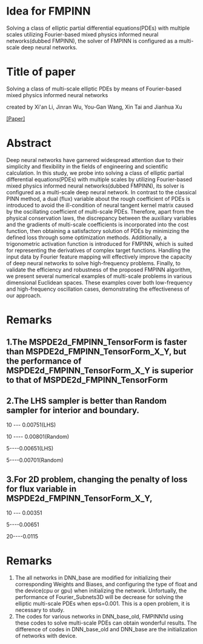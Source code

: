 # Idea for FMPINN
Solving a class of elliptic partial differential equations(PDEs) with multiple scales utilizing Fourier-based mixed physics informed neural networks(dubbed FMPINN), the solver of FMPINN is configured as a multi-scale deep neural networks.

# Title of paper
Solving a class of multi-scale elliptic PDEs by means of Fourier-based mixed physics informed neural networks

created by Xi'an Li, Jinran Wu, You-Gan Wang, Xin Tai and Jianhua Xu

[[Paper]](https://pdf.sciencedirectassets.com/271503/1-s2.0-S0898122124X00048/1-s2.0-S0898122124000348/main.pdf)

# Abstract

Deep neural networks have garnered widespread attention due to their simplicity and flexibility in the fields of engineering and scientific calculation. In this study, we probe into solving a class of elliptic partial differential equations(PDEs) with multiple scales by utilizing Fourier-based mixed physics informed neural networks(dubbed FMPINN), its solver is configured as a multi-scale deep neural network. In contrast to the classical PINN method, a dual (flux) variable about the rough coefficient of PDEs is introduced to avoid the ill-condition of neural tangent kernel matrix caused by the oscillating coefficient of multi-scale PDEs. Therefore, apart from the physical conservation laws, the discrepancy between the auxiliary variables and the gradients of multi-scale coefficients is incorporated into the cost function, then obtaining a satisfactory solution of PDEs by minimizing the defined loss through some optimization methods. Additionally, a trigonometric activation function is introduced for FMPINN, which is suited for representing the derivatives of complex target functions. Handling the input data by Fourier feature mapping will effectively improve the capacity of deep neural networks to solve high-frequency problems.  Finally, to validate the efficiency and robustness of the proposed FMPINN algorithm, we present several numerical examples of multi-scale problems in various dimensional Euclidean spaces. These examples cover both low-frequency and high-frequency oscillation cases, demonstrating the effectiveness of our approach.

# Remarks

## 1.The MSPDE2d_FMPINN_TensorForm is faster than MSPDE2d_FMPINN_TensorForm_X_Y, but the performance of MSPDE2d_FMPINN_TensorForm_X_Y is superior to that of MSPDE2d_FMPINN_TensorForm

## 2.The LHS sampler is better than Random sampler for interior and boundary.

10 ---  0.00751(LHS)

10 ---- 0.00801(Random)

5----0.00651(LHS)

5----0.00701(Random)

## 3.For 2D problem, changing the penalty of loss for flux variable in MSPDE2d_FMPINN_TensorForm_X_Y, 

10 --- 0.00351

5----0.00651

20----0.0115

# Remarks
1. The all networks in DNN_base are modified for initializing their corresponding Weights and Biases, and 
   configuring the type of float and the device(cpu or gpu) when initializing the network. Unfortually, the 
   performance of Fourier_Subnets3D will be decrease for solving the elliptic multi-scale PDEs when eps=0.001.
   This is a open problem, it is necessary to study.
2. The codes for various networks in DNN_base_old, FMPINN1d using these codes to solve multi-scale PDEs can 
   obtain wonderful results. The difference of codes in DNN_base_old and DNN_base are the initialization of 
   networks with device.
